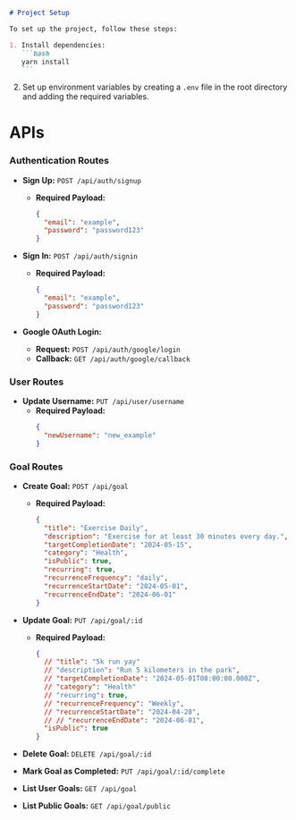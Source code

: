 ````markdown
# Project Setup

To set up the project, follow these steps:

1. Install dependencies:
   ```bash
   yarn install
   ```
````

2. Set up environment variables by creating a `.env` file in the root directory and adding the required variables.

# APIs

### Authentication Routes

- **Sign Up:** `POST /api/auth/signup`

  - **Required Payload:**
    ```json
    {
      "email": "example",
      "password": "password123"
    }
    ```

- **Sign In:** `POST /api/auth/signin`

  - **Required Payload:**
    ```json
    {
      "email": "example",
      "password": "password123"
    }
    ```

- **Google OAuth Login:**
  - **Request:** `POST /api/auth/google/login`
  - **Callback:** `GET /api/auth/google/callback`

### User Routes

- **Update Username:** `PUT /api/user/username`
  - **Required Payload:**
    ```json
    {
      "newUsername": "new_example"
    }
    ```

### Goal Routes

- **Create Goal:** `POST /api/goal`

  - **Required Payload:**

    ```json
    {
      "title": "Exercise Daily",
      "description": "Exercise for at least 30 minutes every day.",
      "targetCompletionDate": "2024-05-15",
      "category": "Health",
      "isPublic": true,
      "recurring": true,
      "recurrenceFrequency": "daily",
      "recurrenceStartDate": "2024-05-01",
      "recurrenceEndDate": "2024-06-01"
    }
    ```

- **Update Goal:** `PUT /api/goal/:id`

  - **Required Payload:**
    ```json
    {
      // "title": "5k run yay"
      // "description": "Run 5 kilometers in the park",
      // "targetCompletionDate": "2024-05-01T08:00:00.000Z",
      // "category": "Health"
      // "recurring": true,
      // "recurrenceFrequency": "Weekly",
      // "recurrenceStartDate": "2024-04-28",
      // // "recurrenceEndDate": "2024-06-01",
      "isPublic": true
    }
    ```

- **Delete Goal:** `DELETE /api/goal/:id`

- **Mark Goal as Completed:** `PUT /api/goal/:id/complete`

- **List User Goals:** `GET /api/goal`

- **List Public Goals:** `GET /api/goal/public`

```

```
